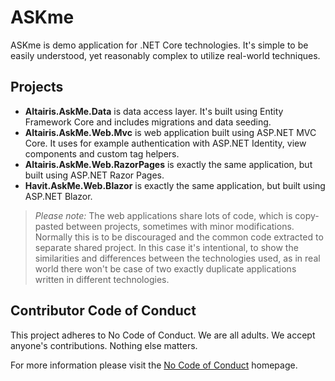 # ASKme

ASKme is demo application for .NET Core technologies. It's simple to be easily understood, yet reasonably complex to utilize real-world techniques.

## Projects

* **Altairis.AskMe.Data** is data access layer. It's built using Entity Framework Core and includes migrations and data seeding.
* **Altairis.AskMe.Web.Mvc** is web application built using ASP.NET MVC Core. It uses for example authentication with ASP.NET Identity, view components and custom tag helpers.
* **Altairis.AskMe.Web.RazorPages** is exactly the same application, but built using ASP.NET Razor Pages.
* **Havit.AskMe.Web.Blazor** is exactly the same application, but built using ASP.NET Blazor.

> _Please note:_ The web applications share lots of code, which is copy-pasted between projects, sometimes with minor modifications. Normally this is to be discouraged and the common code extracted to separate shared project. In this case it's intentional, to show the similarities and differences between the technologies used, as in real world there won't be case of two exactly duplicate applications written in different technologies.

## Contributor Code of Conduct

This project adheres to No Code of Conduct. We are all adults. We accept anyone's contributions. Nothing else matters.

For more information please visit the [No Code of Conduct](https://github.com/domgetter/NCoC) homepage.